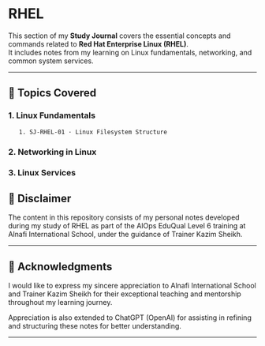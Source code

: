 
# RHEL

This section of my **Study Journal** covers the essential concepts and commands related to **Red Hat Enterprise Linux (RHEL)**.  
It includes notes from my learning on Linux fundamentals, networking, and common system services.

---

## 🧠 Topics Covered

### 1. Linux Fundamentals
       1. SJ-RHEL-01 · Linux Filesystem Structure

       
### 2. Networking in Linux

### 3. Linux Services

## 📘 Disclaimer

The content in this repository consists of my personal notes developed during my study of RHEL as part of the AIOps EduQual Level 6 training at Alnafi International School, under the guidance of Trainer Kazim Sheikh.


---

## 🙏 Acknowledgments

I would like to express my sincere appreciation to Alnafi International School and Trainer Kazim Sheikh for their exceptional teaching and mentorship throughout my learning journey.

Appreciation is also extended to ChatGPT (OpenAI) for assisting in refining and structuring these notes for better understanding.

---

